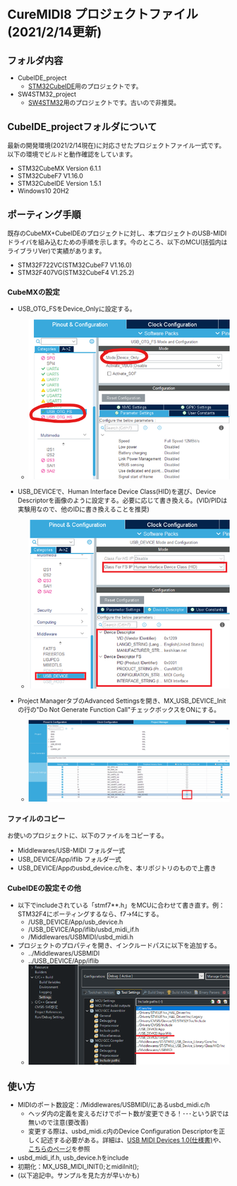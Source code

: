 # CureMIDI8 プロジェクトファイル (2021/2/14更新)

## フォルダ内容

* CubeIDE_project
  * [STM32CubeIDE](https://www.st.com/ja/development-tools/stm32cubeide.html)用のプロジェクトです。
* SW4STM32_project
  * [SW4STM32](http://www.openstm32.org/HomePage)用のプロジェクトです。古いので非推奨。

## CubeIDE_projectフォルダについて

最新の開発環境(2021/2/14現在)に対応させたプロジェクトファイル一式です。以下の環境でビルドと動作確認をしています。

* STM32CubeMX Version 6.1.1
* STM32CubeF7 V1.16.0
* STM32CubeIDE Version 1.5.1
* Windows10 20H2

## ポーティング手順

既存のCubeMX+CubeIDEのプロジェクトに対し、本プロジェクトのUSB-MIDIドライバを組み込むための手順を示します。今のところ、以下のMCU(括弧内はライブラリVer)で実績があります。

* STM32F722VC(STM32CubeF7 V1.16.0)
* STM32F407VG(STM32CubeF4 V1.25.2)

### CubeMXの設定

* USB_OTG_FSをDevice_Onlyに設定する。

  * ![Sample Image](./png/p1.png)

* USB_DEVICEで、Human Interface Device Class(HID)を選び、Device Descriptorを画像のように設定する。必要に応じて書き換える。(VID/PIDは実験用なので、他のIDに書き換えることを推奨)

  * ![Sample Image](./png/p2.png)

* Project ManagerタブのAdvanced Settingsを開き、MX_USB_DEVICE_Initの行の"Do Not Generate Function Call"チェックボックスをONにする。

  * ![Sample Image](./png/p3.png)

### ファイルのコピー

お使いのプロジェクトに、以下のファイルをコピーする。

* Middlewares/USB-MIDI フォルダ一式
* USB_DEVICE/App/iflib フォルダ一式
* USB_DEVICE/Appのusbd_device.c/hを、本リポジトリのもので上書き

### CubeIDEの設定その他

* 以下でincludeされている「stmf7**.h」をMCUに合わせて書き直す。例：STM32F4にポーティングするなら、f7→f4にする。
  * /USB_DEVICE/App/usb_device.h
  * /USB_DEVICE/App/iflib/usbd_midi_if.h
  * /Middlewares/USBMIDI/usbd_midi.h
* プロジェクトのプロパティを開き、インクルードパスに以下を追加する。
  * ../Middlewares/USBMIDI
  * ../USB_DEVICE/App/iflib
  * ![Sample Image](./png/p4.png)

## 使い方

* MIDIのポート数設定：/Middlewares/USBMIDI/にあるusbd_midi.c/h
  * ヘッダ内の定義を変えるだけでポート数が変更できる！･･･という訳では無いので注意(要改善)
  * 変更する際は、usbd_midi.c内のDevice Configuration Descriptorを正しく記述する必要がある。詳細は、[USB MIDI Devices 1.0(仕様書)](https://usb.org/sites/default/files/midi10.pdf)や、[こちらのページ](https://pcm1723.hateblo.jp/entry/20150106/1420519745)を参照
* usbd_midi_if.h, usb_device.hをinclude
* 初期化：MX_USB_MIDI_INIT();とmidiInit();
* (以下追記中。サンプルを見た方が早いかも)
